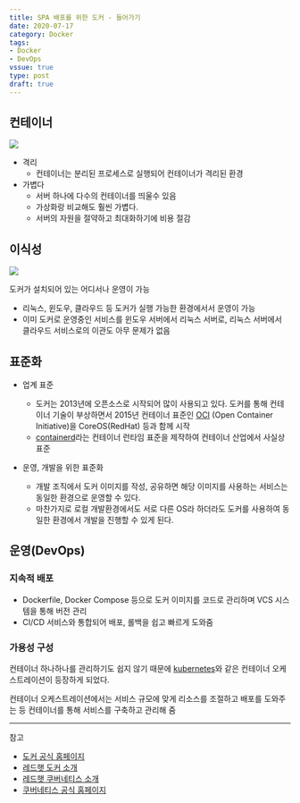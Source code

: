 ```yaml
---
title: SPA 배포를 위한 도커 - 들어가기
date: 2020-07-17
category: Docker
tags:
- Docker
- DevOps
vssue: true
type: post
draft: true
---
```


## 컨테이너

![](https://www.docker.com/sites/default/files/d8/2018-11/docker-containerized-and-vm-transparent-bg.png)

- 격리
  - 컨테이너는 분리된 프로세스로 실행되어 컨테이너가 격리된 환경
- 가볍다
  - 서버 하나에 다수의 컨테이너를 띄울수 있음
  - 가상화랑 비교해도 훨씬 가볍다.
  - 서버의 자원을 절약하고 최대화하기에 비용 절감


## 이식성

![](https://www.docker.com/sites/default/files/d8/styles/large/public/2018-11/Docker-Website-2018-Diagrams-071918-V5_26_Docker-today.png)

도커가 설치되어 있는 어디서나 운영이 가능
- 리눅스, 윈도우, 클라우드 등 도커가 실행 가능한 환경에서서 운영이 가능
- 이미 도커로 운영중인 서비스를 윈도우 서버에서 리눅스 서버로, 리눅스 서버에서
  클라우드 서비스로의 이관도 아무 문제가 없음



## 표준화

- 업계 표준
  - 도커는 2013년에 오픈소스로 시작되어 많이 사용되고 있다. 도커를 통해 컨테이너
    기술이 부상하면서 2015년 컨테이너 표준인
    [OCI](https://opencontainers.org/) (Open Container Initiative)을
    CoreOS(RedHat) 등과 함께 시작
  - [containerd](https://containerd.io/)라는 컨테이너 런타임 표준을 제작하여
    컨테이너 산업에서 사실상 표준

- 운영, 개발을 위한 표준화
  - 개발 조직에서 도커 이미지를 작성, 공유하면 해당 이미지를 사용하는 서비스는
    동일한 환경으로 운영할 수 있다.
  - 마찬가지로 로컬 개발환경에서도 서로 다른 OS라 하더라도 도커를 사용하여 동일한
    환경에서 개발을 진행할 수 있게 된다.


## 운영(DevOps)

### 지속적 배포
- Dockerfile, Docker Compose 등으로 도커 이미지를 코드로 관리하며 VCS
  시스템을 통해 버전 관리
- CI/CD 서비스와 통합되어 배포, 롤백을 쉽고 빠르게 도와줌

### 가용성 구성

컨테이너 하나하나를 관리하기도 쉽지 않기 때문에
[kubernetes](https://kubernetes.io/ko/docs/concepts/overview/what-is-kubernetes/)와
같은 컨테이너 오케스트레이션이 등장하게 되었다.

컨테이너 오케스트레이션에서는 서비스 규모에 맞게 리소스를 조절하고 배포를 도와주는
등 컨테이너를 통해 서비스를 구축하고 관리해 줌

----
참고
- [도커 공식 홈페이지](https://www.docker.com/resources/what-container)
- [레드햇 도커 소개](https://www.redhat.com/ko/topics/containers/what-is-docker)
- [레드햇 쿠버네티스 소개](https://www.redhat.com/ko/topics/containers/what-is-kubernetes)
- [쿠버네티스 공식 홈페이지](https://kubernetes.io/ko/)
